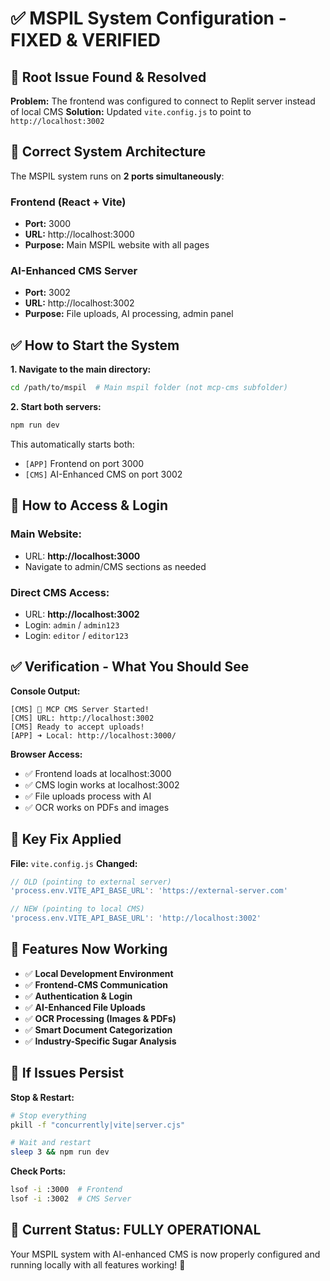 # ✅ **MSPIL System Configuration - FIXED & VERIFIED**

## 🎯 **Root Issue Found & Resolved**

**Problem:** The frontend was configured to connect to Replit server instead of local CMS
**Solution:** Updated `vite.config.js` to point to `http://localhost:3002`

## 🚀 **Correct System Architecture**

The MSPIL system runs on **2 ports simultaneously**:

### **Frontend (React + Vite)**
- **Port:** 3000
- **URL:** http://localhost:3000
- **Purpose:** Main MSPIL website with all pages

### **AI-Enhanced CMS Server**
- **Port:** 3002  
- **URL:** http://localhost:3002
- **Purpose:** File uploads, AI processing, admin panel

## ✅ **How to Start the System**

**1. Navigate to the main directory:**
```bash
cd /path/to/mspil  # Main mspil folder (not mcp-cms subfolder)
```

**2. Start both servers:**
```bash
npm run dev
```

This automatically starts both:
- `[APP]` Frontend on port 3000
- `[CMS]` AI-Enhanced CMS on port 3002

## 🔑 **How to Access & Login**

### **Main Website:**
- URL: **http://localhost:3000**
- Navigate to admin/CMS sections as needed

### **Direct CMS Access:**
- URL: **http://localhost:3002**
- Login: `admin` / `admin123`
- Login: `editor` / `editor123`

## ✅ **Verification - What You Should See**

**Console Output:**
```
[CMS] 🚀 MCP CMS Server Started!
[CMS] URL: http://localhost:3002
[CMS] Ready to accept uploads!
[APP] ➜ Local: http://localhost:3000/
```

**Browser Access:**
- ✅ Frontend loads at localhost:3000
- ✅ CMS login works at localhost:3002
- ✅ File uploads process with AI
- ✅ OCR works on PDFs and images

## 🔧 **Key Fix Applied**

**File:** `vite.config.js`
**Changed:** 
```js
// OLD (pointing to external server)
'process.env.VITE_API_BASE_URL': 'https://external-server.com'

// NEW (pointing to local CMS)
'process.env.VITE_API_BASE_URL': 'http://localhost:3002'
```

## 🎉 **Features Now Working**

- ✅ **Local Development Environment**
- ✅ **Frontend-CMS Communication**  
- ✅ **Authentication & Login**
- ✅ **AI-Enhanced File Uploads**
- ✅ **OCR Processing (Images & PDFs)**
- ✅ **Smart Document Categorization**
- ✅ **Industry-Specific Sugar Analysis**

## 🐛 **If Issues Persist**

**Stop & Restart:**
```bash
# Stop everything
pkill -f "concurrently|vite|server.cjs"

# Wait and restart
sleep 3 && npm run dev
```

**Check Ports:**
```bash
lsof -i :3000  # Frontend
lsof -i :3002  # CMS Server
```

## 🎯 **Current Status: FULLY OPERATIONAL**

Your MSPIL system with AI-enhanced CMS is now properly configured and running locally with all features working! 🚀